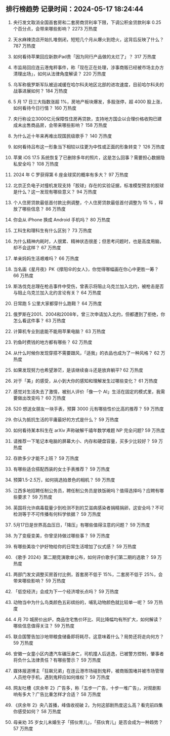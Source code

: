 
## 排行榜趋势 记录时间：2024-05-17 18:24:44
  
  1. 央行发文取消全国首套房和二套房商贷利率下限，下调公积金贷款利率 0.25 个百分点，会带来哪些影响？ 2273 万热度
    
  2. 天水麻辣烫店开始扎堆倒闭，短短几个月从爆火到熄火，这背后反映了什么？ 787 万热度
    
  3. 如何看待苹果回应新款iPad贵「因为同行产品做的太烂了」？ 317 万热度
    
  4. 市监局回应连云港鬼秤事件，称「现在正在处理，涉事商贩已经被市场主办方清理出场」，如何从法律角度解读？ 220 万热度
    
  5. 乌军称俄罗斯军队被迫减缓在哈尔科夫地区北部的进攻速度，目前哈尔科夫的战事进展如何？ 184 万热度
    
  6. 5 月 17 日三大指数涨超 1%，房地产板块爆发，多股涨停，超 4000 股上涨，如何看待今日行情？ 160 万热度
    
  7. 央行称设立3000亿元保障性住房再贷款，支持地方国企以合理价格收购已建成未出售商品房，会带来哪些影响？ 158 万热度
    
  8. 为什么近十年来再难出现国民级歌手？ 140 万热度
    
  9. 如何看待吕布这一形象当下相较以往更为中性或正面的形象转变？ 126 万热度
    
  10. 苹果 iOS 17.5 系统恢复了已删除多年的照片，这是怎么回事？需要担心数据隐私安全吗？ 108 万热度
    
  11. 2024 年 C 罗获得第 6 座金球奖的概率有多大？ 97 万热度
    
  12. 北京正负电子对撞机发现支持「胶球」存在的实验证据，标准模型预言的胶球是什么？这一发现有哪些意义？ 94 万热度
    
  13. 个人住房贷款最低首付款比例调整，个人住房贷款最低首付调整为 15 % ，释放了哪些信息？ 86 万热度
    
  14. 你会从 iPhone 换成 Android 手机吗？ 80 万热度
    
  15. 工科生和理科生有什么区别？ 73 万热度
    
  16. 为什么精神内耗时，人很累、精神状态很差；但思考问题时，也是高度用脑，却不会这样？ 67 万热度
    
  17. 单亲妈妈生活艰难吗？ 66 万热度
    
  18. 当名画《星月夜》PK《撑阳伞的女人》，你觉得哪幅画在你心中更胜一筹？ 66 万热度
    
  19. 斯洛伐克总理在枪击事件中受伤，曾表示将阻止乌克兰加入北约，被枪击是否与阻止乌克兰加入北约言论有关？ 64 万热度
    
  20. 日常跑 5 公里大家都穿什么跑鞋？ 64 万热度
    
  21. 俄罗斯在2001、2004和2008年，曾三次申请加入北约，但都遭到了拒绝，你怎么看这件事？ 63 万热度
    
  22. 计算机专业到底能不能用苹果电脑？ 63 万热度
    
  23. 钓鱼时费钱的地方都有哪些？ 62 万热度
    
  24. 从什么时候你发现穿搭不需要跟风，「适我」的衣品也成为了一种风格？ 62 万热度
    
  25. 如果发现努力也希望渺茫，是该继续奋斗还是放弃躺平? 62 万热度
    
  26. 对于「美」的感受，从小到大你的感知和理解发生过哪些变化？ 61 万热度
    
  27. 感觉对生活失去了激情，被别人评价「像一个 AI」生活在固定的模式里，我需要做出改变吗？ 60 万热度
    
  28. 520 想送女朋友一块手表，预算 3000 元有哪些性价比高的推荐？ 59 万热度
    
  29. 你认为抵抗生活的平庸最好的方式是什么？ 59 万热度
    
  30. 如何看待某本科生在 arXiv 声称破解千禧年数学难题 NP 完全问题? 59 万热度
    
  31. 请推荐一下笔记本电脑的屏幕大小、内存和硬盘容量，买多少比较好？ 59 万热度
    
  32. 存款多少才能不上班？ 59 万热度
    
  33. 有哪些适合搭配西装的女士手表推荐？ 59 万热度
    
  34. 预算1.5-2.5万，如何挑选拍景色的相机？ 59 万热度
    
  35. 江西多地招聘任制公务员，聘任制公务员是铁饭碗吗？值得选择吗？应聘有哪些要求？ 59 万热度
    
  36. 英国将允许病毒载量少到检测不到的艾滋病感染者捐精捐卵，这安全吗？不可检测等于不可传播有何科学依据？ 59 万热度
    
  37. 5月17日是世界高血压日，「降压」有哪些值得注意的问题？ 59 万热度
    
  38. 为了变瘦变美，你曾坚持做过哪些事？ 59 万热度
    
  39. 有哪些美妆个护好物给你的日常生活增加了仪式感？ 59 万热度
    
  40. 《歌手 2024》第二期竞演歌单公布，如何评价歌手们第二期的选歌？ 59 万热度
    
  41. 两部门发文调整买房首付比例，首套房不低于 15%，二套房不低于 25%，会带来哪些影响？ 59 万热度
    
  42. 「低空经济」会成为下一个经济增长点吗？ 59 万热度
    
  43. 动物当中为什么鸟类颜色五彩缤纷的，哺乳动物颜色就比较单一呢？ 59 万热度
    
  44. 4 月 70 城房价出炉，商品住宅售价环比、同比降幅均有所扩大，如何解读？哪些信息值得关注？ 59 万热度
    
  45. 联合国警告加沙地带粮食储备即将耗尽，这意味着什么？局势还将走向何方？ 59 万热度
    
  46. 安徽一女童小区内遭汽车碾压身亡，司机撞人后逃逸，已被警方控制，肇事者将负什么法律责任？有哪些警示？ 59 万热度
    
  47. 媒体报道博主「狂飙兄弟」在连云港市场碰到鬼秤，被商贩围堵并被市场管理人员抢夺手机，遇到鬼秤应如何维权？ 59 万热度
    
  48. 网友吐槽《庆余年 2》广告多，称「五步一广告，十步一堆广告」，对观剧影响有多大？广告比重怎样才合适？ 58 万热度
    
  49. 《庆余年 2》央八首播，峰值收视破 2，为何这部剧热度这么高？看完前四集你感受如何？ 58 万热度
    
  50. 母亲劝 35 岁女儿未婚生子「搭伙育儿」，「搭伙育儿」是否会成为一种趋势？ 57 万热度
    